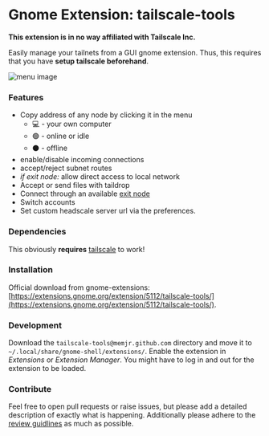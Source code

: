 # Gnome Extension: tailscale-tools
**This extension is in no way affiliated with Tailscale Inc.**

Easily manage your tailnets from a GUI gnome extension.
Thus, this requires that you have **setup tailscale beforehand**. 

![menu image](pics/screenshot.png)

### Features
* Copy address of any node by clicking it in the menu
    * 💻 - your own computer
    * 🟢 - online or idle
    * ⚫ - offline
* enable/disable incoming connections
* accept/reject subnet routes
* *if exit node:* allow direct access to local network
* Accept or send files with taildrop
* Connect through an available [exit node](https://tailscale.com/kb/1103/exit-nodes/)
* Switch accounts
* Set custom headscale server url via the preferences.

### Dependencies
This obviously **requires** [tailscale](https://tailscale.com) to work! 

### Installation
Official download from gnome-extensions: [https://extensions.gnome.org/extension/5112/tailscale-tools/](https://extensions.gnome.org/extension/5112/tailscale-tools/).

### Development
Download the `tailscale-tools@memjr.github.com` directory and move it to `~/.local/share/gnome-shell/extensions/`.
Enable the extension in *Extensions* or *Extension Manager*.
You might have to log in and out for the extension to be loaded.

### Contribute
Feel free to open pull requests or raise issues, but please add a detailed description of exactly what is happening. Additionally please adhere to the [review guidlines](https://gjs.guide/extensions/review-guidelines/review-guidelines.html#basics) as much as possible.



